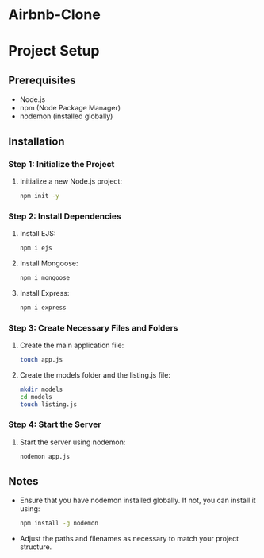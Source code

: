 # Airbnb-Clone




# Project Setup

## Prerequisites
- Node.js
- npm (Node Package Manager)
- nodemon (installed globally)

## Installation

### Step 1: Initialize the Project
1. Initialize a new Node.js project:
   ```bash
   npm init -y
   ```

### Step 2: Install Dependencies
1. Install EJS:
   ```bash
   npm i ejs
   ```
2. Install Mongoose:
   ```bash
   npm i mongoose
   ```
3. Install Express:
   ```bash
   npm i express
   ```

### Step 3: Create Necessary Files and Folders
1. Create the main application file:
   ```bash
   touch app.js
   ```
2. Create the models folder and the listing.js file:
   ```bash
   mkdir models
   cd models
   touch listing.js
   ```

### Step 4: Start the Server
1. Start the server using nodemon:
   ```bash
   nodemon app.js
   ```

## Notes
- Ensure that you have nodemon installed globally. If not, you can install it using:
  ```bash
  npm install -g nodemon
  ```
- Adjust the paths and filenames as necessary to match your project structure.
